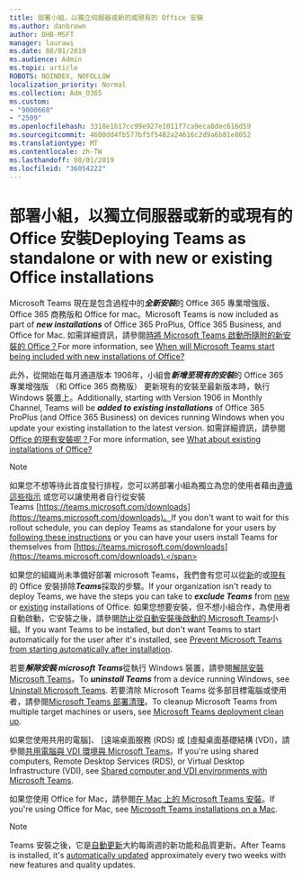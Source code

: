 ```yaml
---
title: 部署小組，以獨立伺服器或新的或現有的 Office 安裝
ms.author: danbrown
author: DHB-MSFT
manager: laurawi
ms.date: 08/01/2019
ms.audience: Admin
ms.topic: article
ROBOTS: NOINDEX, NOFOLLOW
localization_priority: Normal
ms.collection: Adm_O365
ms.custom:
- "9000660"
- "2509"
ms.openlocfilehash: 3318e1b17cc99e927e1011f7ca9eca8dec616d59
ms.sourcegitcommit: 4600dd4fb577bf5f5482a24616c2d9a6b81e8052
ms.translationtype: MT
ms.contentlocale: zh-TW
ms.lasthandoff: 08/01/2019
ms.locfileid: "36054222"
---
```

# <a name="deploying-teams-as-standalone-or-with-new-or-existing-office-installations"></a><span data-ttu-id="5e660-102">部署小組，以獨立伺服器或新的或現有的 Office 安裝</span><span class="sxs-lookup"><span data-stu-id="5e660-102">Deploying Teams as standalone or with new or existing Office installations</span></span>

<span data-ttu-id="5e660-103">Microsoft Teams 現在是包含過程中的***全新安裝***的 Office 365 專業增強版、 Office 365 商務版和 Office for mac。</span><span class="sxs-lookup"><span data-stu-id="5e660-103">Microsoft Teams is now included as part of ***new installations*** of Office 365 ProPlus, Office 365 Business, and Office for Mac.</span></span> <span data-ttu-id="5e660-104">如需詳細資訊，請參閱[時將 Microsoft Teams 啟動所隨附的新安裝的 Office？](https://docs.microsoft.com/deployoffice/teams-install#when-will-microsoft-teams-start-being-included-with-new-installations-of-office-365-proplus)</span><span class="sxs-lookup"><span data-stu-id="5e660-104">For more information, see [When will Microsoft Teams start being included with new installations of Office?](https://docs.microsoft.com/deployoffice/teams-install#when-will-microsoft-teams-start-being-included-with-new-installations-of-office-365-proplus)</span></span>

<span data-ttu-id="5e660-105">此外，從開始在每月通道版本 1906年，小組會***新增至現有的安裝***的 Office 365 專業增強版 （和 Office 365 商務版） 更新現有的安裝至最新版本時，執行 Windows 裝置上。</span><span class="sxs-lookup"><span data-stu-id="5e660-105">Additionally, starting with Version 1906 in Monthly Channel, Teams will be ***added to existing installations*** of Office 365 ProPlus (and Office 365 Business) on devices running Windows when you update your existing installation to the latest version.</span></span> <span data-ttu-id="5e660-106">如需詳細資訊，請參閱[Office 的現有安裝呢？](https://docs.microsoft.com/deployoffice/teams-install#what-about-existing-installations-of-office-365-proplus)</span><span class="sxs-lookup"><span data-stu-id="5e660-106">For more information, see [What about existing installations of Office?](https://docs.microsoft.com/deployoffice/teams-install#what-about-existing-installations-of-office-365-proplus)</span></span>

> [!NOTE]
> <span data-ttu-id="5e660-107">如果您不想等待此首度發行排程，您可以將部署小組為獨立為您的使用者藉由[遵循這些指示](https://docs.microsoft.com/MicrosoftTeams/msi-deployment) 或您可以讓使用者自行從安裝 Teams [https://teams.microsoft.com/downloads](https://teams.microsoft.com/downloads)。</span><span class="sxs-lookup"><span data-stu-id="5e660-107">If you don't want to wait for this rollout schedule, you can deploy Teams as standalone for your users by [following these instructions](https://docs.microsoft.com/MicrosoftTeams/msi-deployment) or you can have your users install Teams for themselves from [https://teams.microsoft.com/downloads](https://teams.microsoft.com/downloads).</span></span>

<span data-ttu-id="5e660-108">如果您的組織尚未準備好部署 microsoft Teams，我們會有您可以從[新](https://docs.microsoft.com/deployoffice/teams-install#how-to-exclude-microsoft-teams-from-new-installations-of-office-365-proplus)的或[現有](https://docs.microsoft.com/deployoffice/teams-install#use-group-policy-to-control-the-installation-of-microsoft-teams)的 Office 安裝排除***Teams***採取的步驟。</span><span class="sxs-lookup"><span data-stu-id="5e660-108">If your organization isn't ready to deploy Teams, we have the steps you can take to ***exclude Teams*** from [new](https://docs.microsoft.com/deployoffice/teams-install#how-to-exclude-microsoft-teams-from-new-installations-of-office-365-proplus) or [existing](https://docs.microsoft.com/deployoffice/teams-install#use-group-policy-to-control-the-installation-of-microsoft-teams) installations of Office.</span></span> <span data-ttu-id="5e660-109">如果您想要安裝，但不想小組合作，為使用者自動啟動，它安裝之後，請參閱[防止從自動安裝後啟動的 Microsoft Teams](https://docs.microsoft.com/deployoffice/teams-install#use-group-policy-to-prevent-microsoft-teams-from-starting-automatically-after-installation)小組。</span><span class="sxs-lookup"><span data-stu-id="5e660-109">If you want Teams to be installed, but don't want Teams to start automatically for the user after it's installed, see [Prevent Microsoft Teams from starting automatically after installation](https://docs.microsoft.com/deployoffice/teams-install#use-group-policy-to-prevent-microsoft-teams-from-starting-automatically-after-installation).</span></span>

<span data-ttu-id="5e660-110">若要***解除安裝 microsoft Teams***從執行 Windows 裝置，請參閱[解除安裝 Microsoft Teams](https://support.office.com/article/3b159754-3c26-4952-abe7-57d27f5f4c81)。</span><span class="sxs-lookup"><span data-stu-id="5e660-110">To ***uninstall Teams*** from a device running Windows, see [Uninstall Microsoft Teams](https://support.office.com/article/3b159754-3c26-4952-abe7-57d27f5f4c81).</span></span> <span data-ttu-id="5e660-111">若要清除 Microsoft Teams 從多部目標電腦或使用者，請參閱[Microsoft Teams 部署清理](https://docs.microsoft.com/microsoftteams/scripts/powershell-script-teams-deployment-clean-up)。</span><span class="sxs-lookup"><span data-stu-id="5e660-111">To cleanup Microsoft Teams from multiple target machines or users, see [Microsoft Teams deployment clean up](https://docs.microsoft.com/microsoftteams/scripts/powershell-script-teams-deployment-clean-up).</span></span>

<span data-ttu-id="5e660-112">如果您使用共用的電腦]、 [遠端桌面服務 (RDS) 或 [虛擬桌面基礎結構 (VDI)，請參閱[共用電腦與 VDI 環境與 Microsoft Teams](https://docs.microsoft.com/deployoffice/teams-install#shared-computer-and-vdi-environments-with-microsoft-teams)。</span><span class="sxs-lookup"><span data-stu-id="5e660-112">If you're using shared computers, Remote Desktop Services (RDS), or Virtual Desktop Infrastructure (VDI), see [Shared computer and VDI environments with Microsoft Teams](https://docs.microsoft.com/deployoffice/teams-install#shared-computer-and-vdi-environments-with-microsoft-teams).</span></span>

<span data-ttu-id="5e660-113">如果您使用 Office for Mac，請參閱[在 Mac 上的 Microsoft Teams 安裝](https://docs.microsoft.com/deployoffice/teams-install#microsoft-teams-installations-on-a-mac)。</span><span class="sxs-lookup"><span data-stu-id="5e660-113">If you're using Office for Mac, see [Microsoft Teams installations on a Mac](https://docs.microsoft.com/deployoffice/teams-install#microsoft-teams-installations-on-a-mac).</span></span>

> [!NOTE]
> <span data-ttu-id="5e660-114">Teams 安裝之後，它是[自動更新](https://docs.microsoft.com/deployoffice/teams-install#feature-and-quality-updates-for-microsoft-teams)大約每兩週的新功能和品質更新。</span><span class="sxs-lookup"><span data-stu-id="5e660-114">After Teams is installed, it's [automatically updated](https://docs.microsoft.com/deployoffice/teams-install#feature-and-quality-updates-for-microsoft-teams) approximately every two weeks with new features and quality updates.</span></span> 